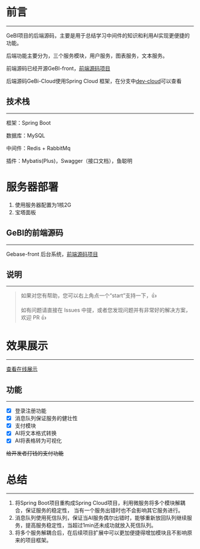 # 前言
***
GeBI项目的后端源码，主要是用于总结学习中间件的知识和利用AI实现更便捷的功能。

后端功能主要分为，三个服务模块，用户服务，图表服务，文本服务。

前端源码已经开源GeBI-front，[前端源码项目](https://github.com/MA-douzhang/gebi-frontend)

后端源码GeBi-Cloud使用Spring Cloud 框架，在分支中[dev-cloud](https://github.com/MA-douzhang/gebi-backend/tree/dev-cloud)可以查看
## 技术栈
***
框架：Spring Boot 

数据库：MySQL

中间件：Redis + RabbitMq

插件：Mybatis(Plus)，Swagger（接口文档），鱼聪明

# 服务器部署
1. 使用服务器配置为1核2G
2. 宝塔面板


## GeBI的前端源码
***
Gebase-front 后台系统，[前端源码项目](https://github.com/MA-douzhang/gebi-frontend)

## 说明
***
>如果对您有帮助，您可以右上角点一个“start”支持一下，👍
>
> 如有问题请直接在 Issues 中提，或者您发现问题并有非常好的解决方案，欢迎 PR 👍

# 效果展示
***
[查看在线展示]()

## 功能
***
+ [x] 登录注册功能
+ [x] 消息队列保证服务的健壮性
+ [x] 支付模块
+ [x] AI将文本格式转换
+ [x] AI将表格转为可视化

~~给开发者打钱的支付功能~~


# 总结
***
1. 将Spring Boot项目重构成Spring Cloud项目，利用微服务将多个模块解耦合，保证服务的稳定性，
当有一个服务出错时也不会影响其它服务进行。
2. 消息队列使用死信队列，保证当AI服务偶尔出错时，能够重新放回队列继续服务，提高服务稳定性，当超过1min还未成功就放入死信队列。
3. 将多个服务解耦合后，在后续项目扩展中可以更加便捷得增加模块且不影响原来的项目框架。
